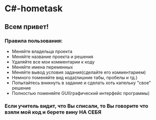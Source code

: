 # C#-hometask
## Всем привет! 
### Правила пользования: 
- Меняйте владельца проекта
- Меняйте название проекта и решения
- Удаляйте все мои комментарии к коду
- Меняйте имена переменных
- Меняйте вывод условия задания(сделайте его комментарием)
- Немного поменяйте вид кода(лишние табы, пробелы и тд.)
- Попытайтесь вникнуть в задание и сделать хоть капельку "свое" решение
- Полностью поменяйте GUI(графический интерфейс программы)
### Если учитель видит, что Вы списали, то Вы говорите что взяли мой код и берете вину НА СЕБЯ